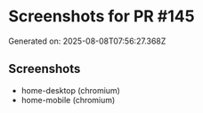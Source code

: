 # Screenshots for PR #145

Generated on: 2025-08-08T07:56:27.368Z

## Screenshots
- home-desktop (chromium)
- home-mobile (chromium)
